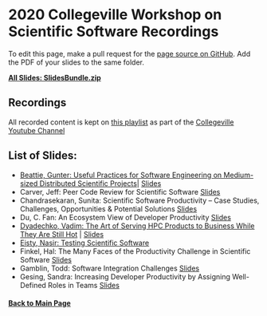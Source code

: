 # 2020 Collegeville Workshop on Scientific Software Recordings

To edit this page, make a pull request for the [page source on GitHub](https://github.com/Collegeville/CW20/blob/master/WorkshopResources/Recordings/RecordingList.md).  Add the PDF of your slides to the same folder.

[**All Slides: SlidesBundle.zip**](../SlidesBundle.zip)

## Recordings
All recorded content is kept on [this playlist](https://www.youtube.com/playlist?list=PLSsqt6vUDjJ2lf4vs8xsX0YpBt-S-0c8t) as part of the [Collegeville Youtube Channel](https://www.youtube.com/channel/UCSf7qBvL-FINhgY5xPc-8sw)

## List of Slides:

- [Beattie, Gunter: Useful Practices for Software Engineering on Medium-sized Distributed Scientific Projects](https://www.youtube.com/watch?v=X-I6VdMRNkU&t=4s)| [Slides](beattie-gunter-useful-practices-for-swe.pdf)
- Carver, Jeff: Peer Code Review for Scientific Software [Slides](carver-peer-code-review.pdf)
- Chandrasekaran, Sunita: Scientific Software Productivity – Case Studies, Challenges, Opportunities & Potential Solutions [Slides](chandrasekaran-scientific-software-productivity-case-studies-etc.pdf)
- Du, C. Fan: An Ecosystem View of Developer Productivity [Slides](du-ecosystem-view-of-developer-productivity.pdf)
- [Dyadechko, Vadim: The Art of Serving HPC Products to Business While They Are Still Hot](https://youtu.be/Vh2X7RJCoJQ) | [Slides](dyadechko-devops-slides.pdf)
- [Eisty, Nasir: Testing Scientific Software](eisty-testing-scientific-software.pdf)
- Finkel, Hal: The Many Faces of the Productivity Challenge in Scientific Software [Slides](finkel-many-faces-of-productivity-challenge.pdf)
- Gamblin, Todd: Software Integration Challenges [Slides](software-integration-challenges-collegeville2020.pdf)
- Gesing, Sandra: Increasing Developer Productivity by Assigning Well-Defined Roles in Teams [Slides](gesing-developer-productivity-well-defined-team-roles.pdf)
#### [Back to Main Page](../../index.md)
